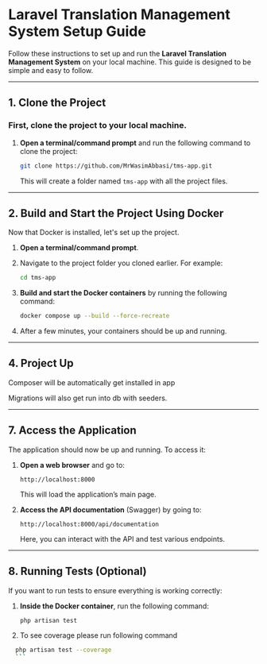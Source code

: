 # Laravel Translation Management System Setup Guide

Follow these instructions to set up and run the **Laravel Translation Management System** on your local machine. This guide is designed to be simple and easy to follow.

---

## 1. **Clone the Project**

### First, clone the project to your local machine.
 
1. **Open a terminal/command prompt** and run the following command to clone the project:

    ```bash
    git clone https://github.com/MrWasimAbbasi/tms-app.git
    ```

   This will create a folder named `tms-app` with all the project files.

---

## 2. **Build and Start the Project Using Docker**

Now that Docker is installed, let's set up the project.

1. **Open a terminal/command prompt**.

2. Navigate to the project folder you cloned earlier. For example:

    ```bash
    cd tms-app
    ```

3. **Build and start the Docker containers** by running the following command:

    ```bash
    docker compose up --build --force-recreate
    ```

4. After a few minutes, your containers should be up and running.

---

## 4. **Project Up**

Composer will be automatically get installed in app

Migrations will also get run into db with seeders.

---

## 7. **Access the Application**

The application should now be up and running. To access it:

1. **Open a web browser** and go to:

    ```
    http://localhost:8000
    ```

   This will load the application’s main page.

2. **Access the API documentation** (Swagger) by going to:

    ```
    http://localhost:8000/api/documentation
    ```

   Here, you can interact with the API and test various endpoints.

---

## 8. **Running Tests (Optional)**

If you want to run tests to ensure everything is working correctly:

1. **Inside the Docker container**, run the following command:

    ```bash
    php artisan test
    ```
2. To see coverage please run following command
  ```bash
    php artisan test --coverage
    ```
